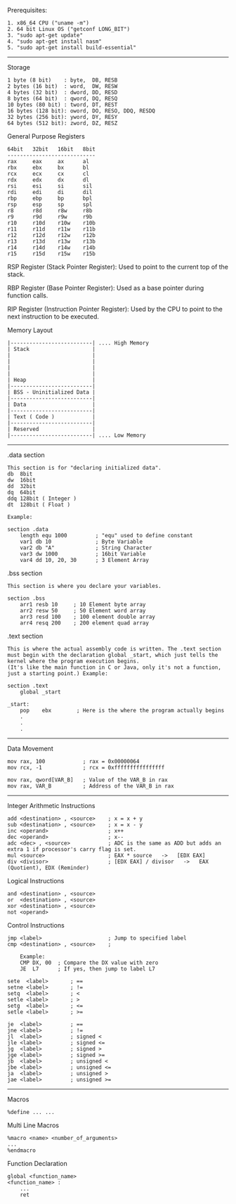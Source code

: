 Prerequisites: 

    1. x86_64 CPU ("uname -m")
    2. 64 bit Linux OS ("getconf LONG_BIT")
    3. "sudo apt-get update"
    4. "sudo apt-get install nasm"
    5. "sudo apt-get install build-essential"
    
***

Storage

    1 byte (8 bit)    : byte,  DB, RESB
    2 bytes (16 bit)  : word,  DW, RESW
    4 bytes (32 bit)  : dword, DD, RESD
    8 bytes (64 bit)  : qword, DQ, RESQ
    10 bytes (80 bit) : tword, DT, REST
    16 bytes (128 bit): oword, DO, RESO, DDQ, RESDQ
    32 bytes (256 bit): yword, DY, RESY
    64 bytes (512 bit): zword, DZ, RESZ
    

General Purpose Registers

    64bit   32bit   16bit   8bit
    ----------------------------
    rax	    eax	    ax	    al
    rbx	    ebx     bx      bl
    rcx	    ecx     cx      cl
    rdx	    edx     dx      dl
    rsi	    esi     si      sil
    rdi	    edi     di      dil
    rbp	    ebp     bp      bpl
    rsp	    esp     sp      spl
    r8	    r8d     r8w     r8b
    r9	    r9d     r9w     r9b
    r10	    r10d    r10w    r10b
    r11	    r11d    r11w    r11b
    r12	    r12d    r12w    r12b
    r13	    r13d    r13w    r13b
    r14	    r14d    r14w    r14b
    r15	    r15d    r15w    r15b

RSP Register (Stack Pointer Register):          Used to point to the current top of the stack.

RBP Register (Base Pointer Register):           Used as a base pointer during function calls.

RIP Register (Instruction Pointer Register):    Used by the CPU to point to the next instruction to be executed.

Memory Layout
    
    |--------------------------| .... High Memory   
    | Stack                    |
    |                          |
    |                          |
    |                          |
    |                          |
    | Heap                     |
    |--------------------------|
    | BSS - Uninitialized Data |
    |--------------------------|
    | Data                     |
    |--------------------------|
    | Text ( Code )            |
    |--------------------------|
    | Reserved                 |
    |--------------------------| .... Low Memory

***

.data section 

    This section is for "declaring initialized data".
    db	8bit
    dw	16bit
    dd	32bit
    dq	64bit
    ddq	128bit ( Integer )
    dt	128bit ( Float )

    Example:

    section .data
        length equ 1000         ; "equ" used to define constant
        var1 db 10              ; Byte Variable
        var2 db "A"             ; String Character
        var3 dw 1000            ; 16bit Variable
        var4 dd 10, 20, 30      ; 3 Element Array
	
.bss section

    This section is where you declare your variables.

    section .bss
        arr1 resb 10     ; 10 Element byte array
        arr2 resw 50     ; 50 Element word array
        arr3 resd 100    ; 100 element double array
        arr4 resq 200    ; 200 element quad array

.text section

    This is where the actual assembly code is written. The .text section must begin with the declaration global _start, which just tells the kernel where the program execution begins. 
    (It's like the main function in C or Java, only it's not a function, just a starting point.) Example:

    section .text
	    global _start

    _start:
	    pop    ebx        ; Here is the where the program actually begins
        .
        .
        .

***

Data Movement

    mov rax, 100            ; rax = 0x00000064
    mov rcx, -1             ; rcx = 0xffffffffffffffff
    
    mov rax, qword[VAR_B]   ; Value of the VAR_B in rax
    mov rax, VAR_B          ; Address of the VAR_B in rax

***

Integer Arithmetic Instructions

    add <destination> , <source>    ; x = x + y
    sub <destination> , <source>    ; x = x - y
    inc <operand>                   ; x++
    dec <operand>                   ; x--
    adc <dec> , <source>            ; ADC is the same as ADD but adds an extra 1 if processor's carry flag is set.
    mul <source>                    ; EAX * source   ->   [EDX EAX]
    div <divisor>                   ; [EDX EAX] / divisor   ->   EAX (Quotient), EDX (Reminder)  

Logical Instructions

    and <destination> , <source>
    or  <destination> , <source>
    xor <destination> , <source>
    not <operand>

Control Instructions

    jmp <label>                     ; Jump to specified label
    cmp <destination> , <source>    ;    

        Example:
        CMP DX,	00  ; Compare the DX value with zero
        JE  L7      ; If yes, then jump to label L7

    sete  <label>       ; ==
    setne <label>       ; !=
    setq  <label>       ; <
    setle <label>       ; >
    setg  <label>       ; <=
    setle <label>       ; >=

    je  <label>         ; ==
    jne <label>         ; !=
    jl  <label>         ; signed <
    jle <label>         ; signed <=
    jg  <label>         ; signed >
    jge <label>         ; signed >=
    jb  <label>         ; unsigned <
    jbe <label>         ; unsigned <=
    ja  <label>         ; unsigned >
    jae <label>         ; unsigned >=

***

Macros

    %define ... ...

Multi Line Macros

    %macro <name> <number_of_arguments>
    ...
    %endmacro

Function Declaration
    
    global <function_name>
    <function_name> :
        ...
        ret
